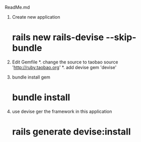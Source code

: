 ReadMe.md
1. Create new application
    # rails new rails-devise --skip-bundle

2. Edit Gemfile
    *. change the source to taobao
        source 'http://ruby.taobao.org'
    *. add devise
        gem 'devise' 

3. bundle install gem
    # bundle install


4. use devise ger the framework in this application
    # rails generate devise:install
